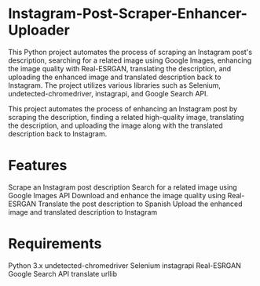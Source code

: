 # Instagram-Post-Scraper-Enhancer-Uploader
This Python project automates the process of scraping an Instagram post's description, searching for a related image using Google Images, enhancing the image quality with Real-ESRGAN, translating the description, and uploading the enhanced image and translated description back to Instagram. The project utilizes various libraries such as Selenium, undetected-chromedriver, instagrapi, and Google Search API.

This project automates the process of enhancing an Instagram post by scraping the description, finding a related high-quality image, translating the description, and uploading the image along with the translated description back to Instagram.

# Features
Scrape an Instagram post description
Search for a related image using Google Images API
Download and enhance the image quality using Real-ESRGAN
Translate the post description to Spanish
Upload the enhanced image and translated description to Instagram

# Requirements
Python 3.x
undetected-chromedriver
Selenium
instagrapi
Real-ESRGAN
Google Search API
translate
urllib
